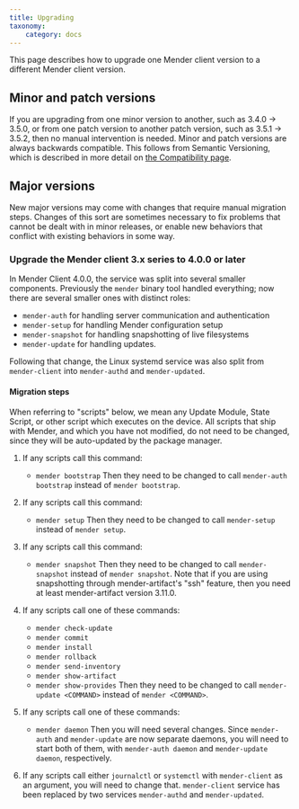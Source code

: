 ```yaml
---
title: Upgrading
taxonomy:
    category: docs
---
```


This page describes how to upgrade one Mender client version to a different Mender client version.

## Minor and patch versions

<!--AUTOVERSION: "% -> %"/ignore-->
If you are upgrading from one minor version to another, such as 3.4.0 -> 3.5.0, or from one patch
version to another patch version, such as 3.5.1 -> 3.5.2, then no manual intervention is
needed. Minor and patch versions are always backwards compatible. This follows from Semantic
Versioning, which is described in more detail on [the Compatibility
page](../../../02.Overview/14.Compatibility/docs.md).

## Major versions

New major versions may come with changes that require manual migration steps. Changes of this sort
are sometimes necessary to fix problems that cannot be dealt with in minor releases, or enable new
behaviors that conflict with existing behaviors in some way.

<!--AUTOVERSION: "to % or later"/ignore-->
### Upgrade the Mender client 3.x series to 4.0.0 or later

<!--AUTOVERSION: "In Mender Client %"/ignore-->
In Mender Client 4.0.0, the service was split into several smaller components. Previously the
`mender` binary tool handled everything; now there are several smaller ones with distinct roles:

* `mender-auth` for handling server communication and authentication
* `mender-setup` for handling Mender configuration setup
* `mender-snapshot` for handling snapshotting of live filesystems
* `mender-update` for handling updates.

Following that change, the Linux systemd service was also split from `mender-client` into
`mender-authd` and `mender-updated`.

#### Migration steps

When referring to "scripts" below, we mean any Update Module, State Script, or other script which
executes on the device. All scripts that ship with Mender, and which you have not modified, do not
need to be changed, since they will be auto-updated by the package manager.

1. If any scripts call this command:
	* `mender bootstrap`
   Then they need to be changed to call `mender-auth bootstrap` instead of `mender bootstrap`.

2. If any scripts call this command:
	* `mender setup`
   Then they need to be changed to call `mender-setup` instead of `mender setup`.

<!--AUTOVERSION: "at least mender-artifact version %"/ignore-->
3. If any scripts call this command:
	* `mender snapshot`
   Then they need to be changed to call `mender-snapshot` instead of `mender snapshot`. Note that
   if you are using snapshotting through mender-artifact's "ssh" feature, then you need
   at least mender-artifact version 3.11.0.

4. If any scripts call one of these commands:
	* `mender check-update`
	* `mender commit`
	* `mender install`
	* `mender rollback`
	* `mender send-inventory`
	* `mender show-artifact`
	* `mender show-provides`
   Then they need to be changed to call `mender-update <COMMAND>` instead of `mender <COMMAND>`.

5. If any scripts call one of these commands:
	* `mender daemon`
   Then you will need several changes. Since `mender-auth` and `mender-update` are now separate
   daemons, you will need to start both of them, with `mender-auth daemon` and `mender-update
   daemon`, respectively.

6. If any scripts call either `journalctl` or `systemctl` with `mender-client` as an argument, you
   will need to change that. `mender-client` service has been replaced by two services
   `mender-authd` and `mender-updated`.
